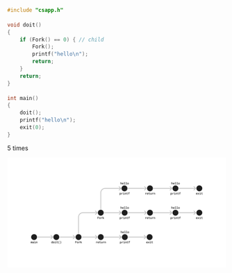 ```c
#include "csapp.h"

void doit()
{
    if (Fork() == 0) { // child
        Fork();
        printf("hello\n");
        return;
    }
    return;
}

int main()
{
    doit();
    printf("hello\n");
    exit(0);
}
```

5 times

![Process flow](15.png)
